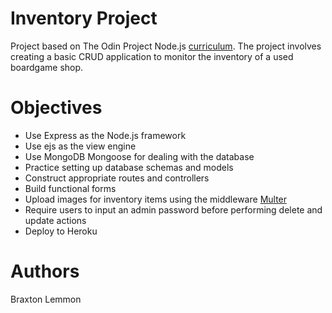 # Inventory Project
Project based on The Odin Project Node.js [curriculum](https://www.theodinproject.com/courses/nodejs/lessons/inventory-application). The project involves creating a basic CRUD application to monitor the inventory of a used boardgame shop.

# Objectives
- Use Express as the Node.js framework
- Use ejs as the view engine
- Use MongoDB Mongoose for dealing with the database
- Practice setting up database schemas and models
- Construct appropriate routes and controllers
- Build functional forms
- Upload images for inventory items using the middleware [Multer](https://github.com/expressjs/multer)
- Require users to input an admin password before performing delete and update actions
- Deploy to Heroku

# Authors
Braxton Lemmon

